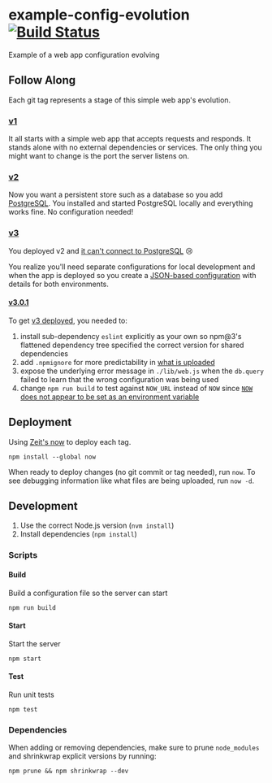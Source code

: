 # example-config-evolution [![Build Status](https://travis-ci.org/maxbeatty/example-config-evolution.svg?branch=master)](https://travis-ci.org/maxbeatty/example-config-evolution)
Example of a web app configuration evolving

## Follow Along

Each git tag represents a stage of this simple web app's evolution.

### [v1](https://github.com/maxbeatty/example-config-evolution/tree/v1)

It all starts with a simple web app that accepts requests and responds. It stands alone with no external dependencies or services. The only thing you might want to change is the port the server listens on.

### [v2](https://github.com/maxbeatty/example-config-evolution/tree/v2)

Now you want a persistent store such as a database so you add [PostgreSQL](https://www.postgresql.org/). You installed and started PostgreSQL locally and everything works fine. No configuration needed!

### [v3](https://github.com/maxbeatty/example-config-evolution/tree/v3)

You deployed v2 and [it can't connect to PostgreSQL](https://example-config-evolution-aedeeoawbj.now.sh/) 😢

You realize you'll need separate configurations for local development and when the app is deployed so you create a [JSON-based configuration](https://github.com/hapijs/confidence) with details for both environments.

#### [v3.0.1](https://github.com/maxbeatty/example-config-evolution/tree/v3.0.1)

To get [v3 deployed](https://example-config-evolution-cjlymgzktd.now.sh/), you needed to:

1. install sub-dependency `eslint` explicitly as your own so npm@3's flattened dependency tree specified the correct version for shared dependencies
2. add `.npmignore` for more predictability in [what is uploaded](https://www.npmjs.com/package/now#conventions)
3. expose the underlying error message in `./lib/web.js` when the `db.query` failed to learn that the wrong configuration was being used
4. change `npm run build` to test against `NOW_URL` instead of `NOW` since [`NOW` does not appear to be set as an environment variable](https://twitter.com/maxbeatty/status/751511963126018049)

## Deployment

Using [Zeit's now](https://zeit.co/now) to deploy each tag.

```
npm install --global now
```

When ready to deploy changes (no git commit or tag needed), run `now`. To see debugging information like what files are being uploaded, run `now -d`.

## Development

1. Use the correct Node.js version (`nvm install`)
2. Install dependencies (`npm install`)

### Scripts

#### Build

Build a configuration file so the server can start

```
npm run build
```

#### Start

Start the server

```
npm start
```

#### Test

Run unit tests

```
npm test
```

### Dependencies

When adding or removing dependencies, make sure to prune `node_modules` and shrinkwrap explicit versions by running:

```
npm prune && npm shrinkwrap --dev
```

